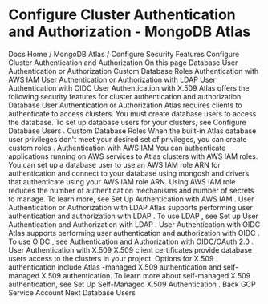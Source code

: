 # Configure Cluster Authentication and Authorization - MongoDB Atlas


Docs Home / MongoDB Atlas / Configure Security Features Configure Cluster Authentication and Authorization On this page Database User Authentication or Authorization Custom Database Roles Authentication with AWS IAM User Authentication or Authorization with LDAP User Authentication with OIDC User Authentication with X.509 Atlas offers the following security features for
cluster authentication and authorization. Database User Authentication or Authorization Atlas requires clients to authenticate to access
clusters. You must create database users to access the
database. To set up database users for your clusters,
see Configure Database Users . Custom Database Roles When the built-in Atlas database user privileges don't
meet your desired set of privileges, you can create custom roles . Authentication with AWS IAM You can authenticate applications running on AWS services to Atlas clusters with AWS IAM roles. You can set up a database user to
use an AWS IAM role ARN for authentication and connect to your
database using mongosh and drivers that authenticate using your AWS IAM role ARN. Using AWS IAM role reduces the number of
authentication mechanisms and number of secrets to manage. To learn more, see Set Up Authentication with AWS IAM . User Authentication or Authorization with LDAP Atlas supports performing user authentication and authorization
with LDAP . To use LDAP , see Set up User Authentication and Authorization with LDAP . User Authentication with OIDC Atlas supports performing user authentication and authorization
with OIDC . To use OIDC , see Authentication and Authorization with OIDC/OAuth 2.0 . User Authentication with X.509 X.509 client certificates provide database users access to the
clusters in your project. Options for X.509
authentication include Atlas -managed X.509 authentication and
self-managed X.509 authentication. To learn more
about self-managed X.509 authentication, see Set Up Self-Managed X.509 Authentication . Back GCP Service Account Next Database Users

